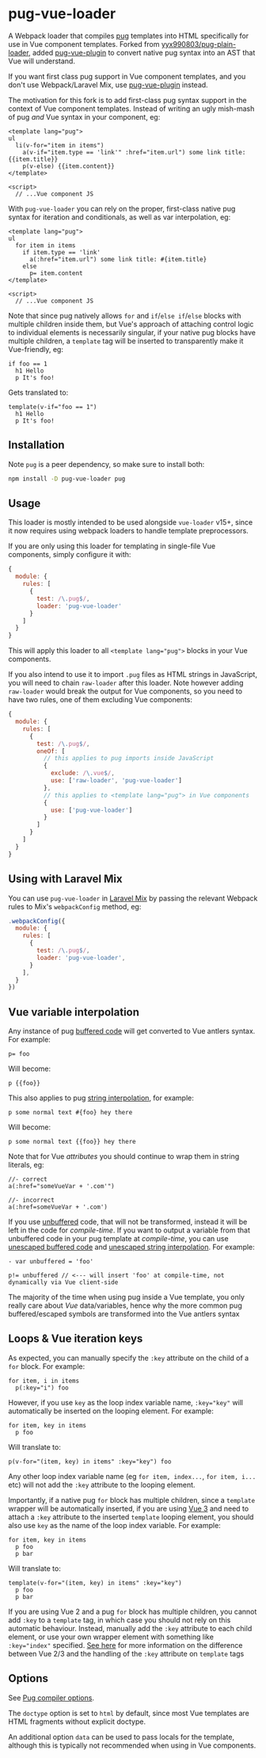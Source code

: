 # pug-vue-loader

A Webpack loader that compiles [pug](https://pugjs.org) templates into HTML specifically for use in Vue component templates. Forked from [yyx990803/pug-plain-loader](https://github.com/yyx990803/pug-plain-loader), added [pug-vue-plugin](https://npmjs.com/pug-vue-plugin) to convert native pug syntax into an AST that Vue will understand. 

If you want first class pug support in Vue component templates, and you don't use Webpack/Laravel Mix, use [pug-vue-plugin](https://npmjs.com/pug-vue-plugin) instead.

The motivation for this fork is to add first-class pug syntax support in the context of Vue component templates. Instead of writing an ugly mish-mash of pug _and_ Vue syntax in your component, eg:

```pug
<template lang="pug">
ul
  li(v-for="item in items")
    a(v-if="item.type == 'link'" :href="item.url") some link title: {{item.title}}
    p(v-else) {{item.content}}
</template>

<script> 
  // ...Vue component JS
```

With `pug-vue-loader` you can rely on the proper, first-class native pug syntax for iteration and conditionals, as well as var interpolation, eg:

```pug
<template lang="pug">
ul
  for item in items
    if item.type == 'link'
      a(:href="item.url") some link title: #{item.title}
    else
      p= item.content
</template>

<script>
  // ...Vue component JS
```

Note that since pug natively allows `for` and `if`/`else if`/`else` blocks with multiple children inside them, but Vue's approach of attaching control logic to individual elements is necessarily singular, if your native pug blocks have multiple children, a `template` tag will be inserted to transparently make it Vue-friendly, eg:

```pug
if foo == 1
  h1 Hello
  p It's foo!
```

Gets translated to:

```pug
template(v-if="foo == 1")
  h1 Hello
  p It's foo!
```

## Installation

Note `pug` is a peer dependency, so make sure to install both:

``` sh
npm install -D pug-vue-loader pug
```

## Usage

This loader is mostly intended to be used alongside `vue-loader` v15+, since it now requires using webpack loaders to handle template preprocessors.

If you are only using this loader for templating in single-file Vue components, simply configure it with:

``` js
{
  module: {
    rules: [
      {
        test: /\.pug$/,
        loader: 'pug-vue-loader'
      }
    ]
  }
}
```

This will apply this loader to all `<template lang="pug">` blocks in your Vue components.

If you also intend to use it to import `.pug` files as HTML strings in JavaScript, you will need to chain `raw-loader` after this loader. Note however adding `raw-loader` would break the output for Vue components, so you need to have two rules, one of them excluding Vue components:

``` js
{
  module: {
    rules: [
      {
        test: /\.pug$/,
        oneOf: [
          // this applies to pug imports inside JavaScript
          {
            exclude: /\.vue$/,
            use: ['raw-loader', 'pug-vue-loader']
          },
          // this applies to <template lang="pug"> in Vue components
          {
            use: ['pug-vue-loader']
          }
        ]
      }
    ]
  }
}
```

## Using with Laravel Mix

You can use `pug-vue-loader` in [Laravel Mix](https://laravel-mix.com/) by passing the relevant Webpack rules to Mix's `webpackConfig` method, eg:

``` js
.webpackConfig({
  module: {
    rules: [
      {
        test: /\.pug$/,
        loader: 'pug-vue-loader',
      }
    ],
  }
})
```

## Vue variable interpolation

Any instance of pug [buffered code](https://pugjs.org/language/code.html#buffered-code) will get converted to Vue antlers syntax. For example:

```pug
p= foo
```

Will become:

```pug
p {{foo}}
```

This also applies to pug [string interpolation](https://pugjs.org/language/interpolation.html), for example:

```pug
p some normal text #{foo} hey there
```

Will become:

```pug
p some normal text {{foo}} hey there
```

Note that for Vue _attributes_ you should continue to wrap them in string literals, eg:

```pug
//- correct
a(:href="someVueVar + '.com'")

//- incorrect
a(:href=someVueVar + '.com')
```

If you use [unbuffered](https://pugjs.org/language/code.html#unbuffered-code) code, that will not be transformed, instead it will be left in the code for _compile-time_. If you want to output a variable from that unbuffered code in your pug template at _compile-time_, you can use [unescaped buffered code](https://pugjs.org/language/code.html#unescaped-buffered-code) and [unescaped string interpolation](https://pugjs.org/language/interpolation.html#string-interpolation-unescaped). For example:

```pug
- var unbuffered = 'foo'

p!= unbuffered // <--- will insert 'foo' at compile-time, not dynamically via Vue client-side
```

The majority of the time when using pug inside a Vue template, you only really care about _Vue_ data/variables, hence why the more common pug buffered/escaped symbols are transformed into the Vue antlers syntax

## Loops & Vue iteration keys

As expected, you can manually specify the `:key` attribute on the child of a `for` block. For example:

```pug
for item, i in items
  p(:key="i") foo
```

However, if you use `key` as the loop index variable name, `:key="key"` will automatically be inserted on the looping element. For example:

```pug
for item, key in items
  p foo
```

Will translate to:

```pug
p(v-for="(item, key) in items" :key="key") foo
```

Any other loop index variable name (eg `for item, index...`, `for item, i...` etc) will not add the `:key` attribute to the looping element.

Importantly, if a native pug `for` block has multiple children, since a `template` wrapper will be automatically inserted, if you are using [Vue 3](https://v3.vuejs.org/guide/migration/key-attribute.html#with-template-v-for) and need to attach a `:key` attribute to the inserted `template` looping element, you should also use `key` as the name of the loop index variable. For example:

```pug
for item, key in items
  p foo
  p bar
```

Will translate to:

```pug
template(v-for="(item, key) in items" :key="key") 
  p foo
  p bar
```

If you are using Vue 2 and a pug `for` block has multiple children, you cannot add `:key` to a `template` tag, in which case you should not rely on this automatic behaviour. Instead, manually add the `:key` attribute to each child element, or use your own wrapper element with something like `:key="index"` specified. [See here](https://v3.vuejs.org/guide/migration/key-attribute.html#with-template-v-for) for more information on the difference between Vue 2/3 and the handling of the `:key` attribute on `template` tags

## Options

See [Pug compiler options](https://pugjs.org/api/reference.html#options).

The `doctype` option is set to `html` by default, since most Vue templates are HTML fragments without explicit doctype.

An additional option `data` can be used to pass locals for the template, although this is typically not recommended when using in Vue components.
